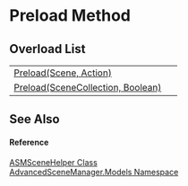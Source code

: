 # Preload Method


## Overload List
<table>
<tr>
<td><a href="M_AdvancedSceneManager_Models_ASMSceneHelper_Preload.md">Preload(Scene, Action)</a></td>
<td> </td></tr>
<tr>
<td><a href="M_AdvancedSceneManager_Models_ASMSceneHelper_Preload_1.md">Preload(SceneCollection, Boolean)</a></td>
<td> </td></tr>
</table>

## See Also


#### Reference
<a href="T_AdvancedSceneManager_Models_ASMSceneHelper.md">ASMSceneHelper Class</a>  
<a href="N_AdvancedSceneManager_Models.md">AdvancedSceneManager.Models Namespace</a>  
